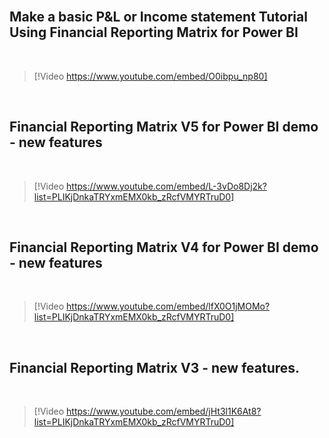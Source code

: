 <br/>

## Make a basic P&L or Income statement **Tutorial** Using Financial Reporting Matrix for Power BI

<br/>

> [!Video https://www.youtube.com/embed/O0ibpu_np80]

<br/>

## Financial Reporting Matrix V5 for Power BI demo - new features

<br/>

> [!Video https://www.youtube.com/embed/L-3vDo8Dj2k?list=PLIKjDnkaTRYxmEMX0kb_zRcfVMYRTruD0]

<br/>

## Financial Reporting Matrix V4 for Power BI demo - new features

<br/>

> [!Video https://www.youtube.com/embed/lfX0O1jMOMo?list=PLIKjDnkaTRYxmEMX0kb_zRcfVMYRTruD0]

<br/>

## Financial Reporting Matrix V3 - new features.

<br/>

> [!Video https://www.youtube.com/embed/jHt3l1K6At8?list=PLIKjDnkaTRYxmEMX0kb_zRcfVMYRTruD0]

<br/>
